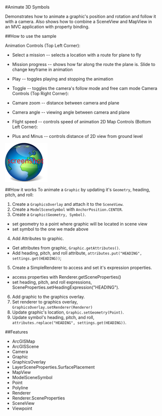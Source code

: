 #Animate 3D Symbols

Demonstrates how to animate a graphic's position and rotation and follow it with a camera. Also shows how to combine a SceneView and MapView in an MVC application with property binding.

##How to use the sample

Animation Controls (Top Left Corner):

 - Select a mission -- selects a location with a route for plane to fly
 - Mission progress -- shows how far along the route the plane is. Slide to change keyframe in animation
 - Play -- toggles playing and stopping the animation
 - Toggle -- toggles the camera's follow mode and free cam mode
Camera Controls (Top Right Corner):

 - Camare zoom -- distance between camera and plane
 - Camera angle -- viewing angle between camera and plane
 - Flight speed -- controls speed of animation
2D Map Controls (Bottom Left Corner):

 - Plus and Minus -- controls distance of 2D view from ground level

![](screenshot.png)

##How it works
To animate a `Graphic` by updating it's `Geometry`, heading, pitch, and roll:

1. Create a `GraphicsOverlay` and attach it to the `SceneView`.
2. Create a `ModelSceneSymbol` with `AnchorPosition.CENTER`.
3. Create a `Graphic(Geometry, Symbol)`.
 - set geometry to a point where graphic will be located in scene view
 - set symbol to the one we made above
4. Add Attributes to graphic.
 - Get attributes from graphic, `Graphic.getAttributes()`.
 - Add heading, pitch, and roll attribute, `attributes.put("HEADING", settings.get(HEADING))`;
5. Create a SimpleRenderer to access and set it's expression properties.
 - access properties with Renderer.getSceneProperties()
 - set heading, pitch, and roll expressions, SceneProperties.setHeadingExpression("HEADING").
6. Add graphic to the graphics overlay.
7. Set renderer to graphics overlay, `GraphicsOverlay.setRenderer(Renderer)`
8. Update graphic's location, `Graphic.setGeometry(Point)`.
9. Update symbol's heading, pitch, and roll, `attributes.replace("HEADING", settings.get(HEADING))`.

##Features

 - ArcGISMap
 - ArcGISScene
 - Camera
 - Graphic
 - GraphicsOverlay
 - LayerSceneProperties.SurfacePlacement
 - MapView
 - ModelSceneSymbol
 - Point
 - Polyline
 - Renderer
 - Renderer.SceneProperties
 - SceneView
 - Viewpoint


